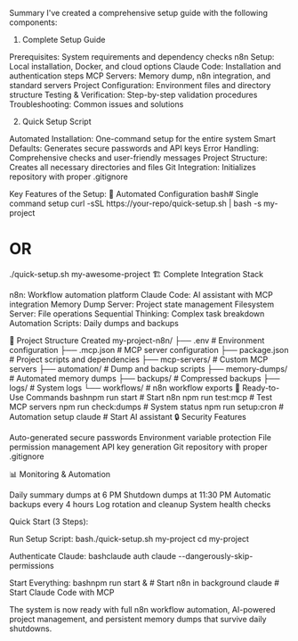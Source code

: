 Summary
I've created a comprehensive setup guide with the following components:
1. Complete Setup Guide

Prerequisites: System requirements and dependency checks
n8n Setup: Local installation, Docker, and cloud options
Claude Code: Installation and authentication steps
MCP Servers: Memory dump, n8n integration, and standard servers
Project Configuration: Environment files and directory structure
Testing & Verification: Step-by-step validation procedures
Troubleshooting: Common issues and solutions

2. Quick Setup Script

Automated Installation: One-command setup for the entire system
Smart Defaults: Generates secure passwords and API keys
Error Handling: Comprehensive checks and user-friendly messages
Project Structure: Creates all necessary directories and files
Git Integration: Initializes repository with proper .gitignore

Key Features of the Setup:
🔧 Automated Configuration
bash# Single command setup
curl -sSL https://your-repo/quick-setup.sh | bash -s my-project
# OR
./quick-setup.sh my-awesome-project
🏗️ Complete Integration Stack

n8n: Workflow automation platform
Claude Code: AI assistant with MCP integration
Memory Dump Server: Project state management
Filesystem Server: File operations
Sequential Thinking: Complex task breakdown
Automation Scripts: Daily dumps and backups

📁 Project Structure Created
my-project-n8n/
├── .env                    # Environment configuration
├── .mcp.json              # MCP server configuration
├── package.json           # Project scripts and dependencies
├── mcp-servers/           # Custom MCP servers
├── automation/            # Dump and backup scripts
├── memory-dumps/          # Automated memory dumps
├── backups/              # Compressed backups
├── logs/                 # System logs
└── workflows/            # n8n workflow exports
🚀 Ready-to-Use Commands
bashnpm run start             # Start n8n
npm run test:mcp          # Test MCP servers
npm run check:dumps       # System status
npm run setup:cron        # Automation setup
claude                    # Start AI assistant
🔒 Security Features

Auto-generated secure passwords
Environment variable protection
File permission management
API key generation
Git repository with proper .gitignore

📊 Monitoring & Automation

Daily summary dumps at 6 PM
Shutdown dumps at 11:30 PM
Automatic backups every 4 hours
Log rotation and cleanup
System health checks

Quick Start (3 Steps):

Run Setup Script:
bash./quick-setup.sh my-project
cd my-project

Authenticate Claude:
bashclaude auth
claude --dangerously-skip-permissions

Start Everything:
bashnpm run start &          # Start n8n in background
claude                   # Start Claude Code with MCP


The system is now ready with full n8n workflow automation, AI-powered project management, and persistent memory dumps that survive daily shutdowns.